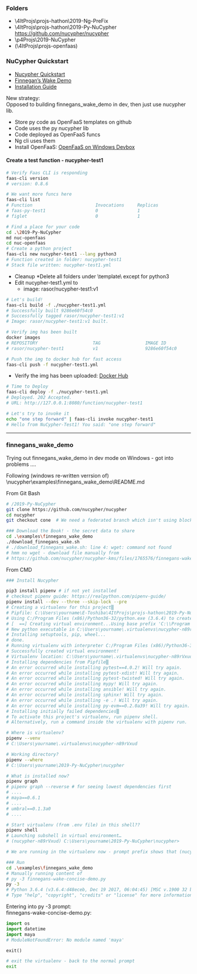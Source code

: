 ### Folders

* \4ItProjs\projs-hathon\2019-Ng-PreFix 
* \4ItProjs\projs-hathon\2019-Py-NuCypher
https://github.com/nucypher/nucypher
* \p4Projs\2019-NuCypher
* (\4ItProjs\projs-openfaas)

### NuCypher Quickstart

* [Nucypher Quickstart](https://nucypher.readthedocs.io/en/latest/guides/quickstart.html)
* [Finnegan’s Wake Demo](https://nucypher.readthedocs.io/en/latest/demos/finnegans_wake_demo.html)
* [Installation Guide](https://nucypher.readthedocs.io/en/latest/guides/installation_guide.html)

New strategy:  
Opposed to building finnegans_wake_demo in dev, then just use nucypher lib.  

* Store py code as OpenFaaS templates on github
* Code uses the py nucypher lib
* Code deployed as OpenFaaS funcs
* Ng cli uses them
* Install OpenFaaS: [OpenFaaS on Windows Devbox](https://rasor.github.io/openfaas-on-windows-devbox.html)

#### Create a test function - nucypher-test1

```bash
# Verify Faas CLI is responding
faas-cli version
# version: 0.8.6

# We want more funcs here
faas-cli list
# Function                        Invocations     Replicas
# faas-py-test1                   0               1
# figlet                          0               1

# Find a place for your code
cd .\2019-Py-NuCypher
md nuc-openfaas
cd nuc-openfaas
# Create a python project
faas-cli new nucypher-test1 --lang python3
# Function created in folder: nucypher-test1
# Stack file written: nucypher-test1.yml
```

* Cleanup
    *Delete all folders under \template\ except for python3
* Edit nucypher-test1.yml to
    * image: rasor/nucypher-test1:v1

```bash
# Let's build!
faas-cli build -f ./nucypher-test1.yml
# Successfully built 9286e60f54c0
# Successfully tagged rasor/nucypher-test1:v1
# Image: rasor/nucypher-test1:v1 built.

# Verify img has been built
docker images
# REPOSITORY                     TAG                 IMAGE ID            CREATED             SIZE
# rasor/nucypher-test1           v1                  9286e60f54c0        3 minutes ago       95.6MB

# Push the img to docker hub for fast access
faas-cli push -f nucypher-test1.yml
```

* Verify the img has been uploaded: [Docker Hub](https://hub.docker.com/r/rasor/nucypher-test1)

```bash
# Time to Deploy
faas-cli deploy -f ./nucypher-test1.yml
# Deployed. 202 Accepted.
# URL: http://127.0.0.1:8080/function/nucypher-test1

# Let's try to invoke it
echo "one step forward" | faas-cli invoke nucypher-test1
# Hello from NuCypher-Test1! You said: "one step forward"
```











-------------------------------

### finnegans_wake_demo

Trying out finnegans_wake_demo in dev mode on Windows - got into problems ....

Following (windows re-written verrsion of) \nucypher\examples\finnegans_wake_demo\README.md

From Git Bash

```bash
# /2019-Py-NuCypher
git clone https://github.com/nucypher/nucypher
cd nucypher
git checkout cone  # We need a federated branch which isn't using blockchain

### Download the Book! - the secret data to share
cd .\examples\finnegans_wake_demo
./download_finnegans_wake.sh
# ./download_finnegans_wake.sh: line 4: wget: command not found
# hmm no wget - download file manually from 
# https://github.com/nucypher/nucypher-kms/files/1765576/finnegans-wake.txt
```

From CMD

```bash
### Install Nucypher

pip3 install pipenv # if not yet installed
# checkout pipenv guide: https://realpython.com/pipenv-guide/
pipenv install --dev --three --skip-lock --pre
# Creating a virtualenv for this project▒
# Pipfile: C:\Users\yourname\E-Toshiba\4ItProjs\projs-hathon\2019-Py-NuCypher\nucypher\Pipfile
# Using C:/Program Files (x86)/Python36-32/python.exe (3.6.4) to create virtualenv▒
# [  ==] Creating virtual environment...Using base prefix 'C:\\Program Files (x86)\\Python36-32'
# New python executable in C:\Users\yourname\.virtualenvs\nucypher-n89rVxud\Scripts\python.exe
# Installing setuptools, pip, wheel...
# done.
# Running virtualenv with interpreter C:/Program Files (x86)/Python36-32/python.exe
# Successfully created virtual environment!
# Virtualenv location: C:\Users\yourname\.virtualenvs\nucypher-n89rVxud
# Installing dependencies from Pipfile▒
# An error occurred while installing pytest==4.0.2! Will try again.
# An error occurred while installing pytest-xdist! Will try again.
# An error occurred while installing pytest-twisted! Will try again.
# An error occurred while installing mypy! Will try again.
# An error occurred while installing ansible! Will try again.
# An error occurred while installing sphinx! Will try again.
# An error occurred while installing -e .! Will try again.
# An error occurred while installing py-evm==0.2.0a39! Will try again.
# Installing initially failed dependencies▒
# To activate this project's virtualenv, run pipenv shell.
# Alternatively, run a command inside the virtualenv with pipenv run.

# Where is virtualenv?
pipenv --venv
# C:\Users\yourname\.virtualenvs\nucypher-n89rVxud

# Working directory?
pipenv --where
# C:\Users\yourname\2019-Py-NuCypher\nucypher

# What is installed now?
pipenv graph
# pipenv graph --reverse # for seeing lowest dependencies first
# ....
# maya==0.6.1
# ....
# umbral==0.1.3a0
# ....

# Start virtualenv (from .env file) in this shell??
pipenv shell
# Launching subshell in virtual environment…
# (nucypher-n89rVxud) C:\Users\yourname\2019-Py-NuCypher\nucypher>

# We are running in the virtualenv now - prompt prefix shows that (nucypher-n89rVxud) 

### Run
cd .\examples\finnegans_wake_demo
# Manually running content of
# py -3 finnegans-wake-concise-demo.py
py -3
# Python 3.6.4 (v3.6.4:d48eceb, Dec 19 2017, 06:04:45) [MSC v.1900 32 bit (Intel)] on win32
# Type "help", "copyright", "credits" or "license" for more information.
```

Entering into py -3 prompt:  
finnegans-wake-concise-demo.py:

```python
import os
import datetime
import maya
# ModuleNotFoundError: No module named 'maya'

exit()
```
``` bash
# exit the virtualenv - back to the normal prompt
exit

```

